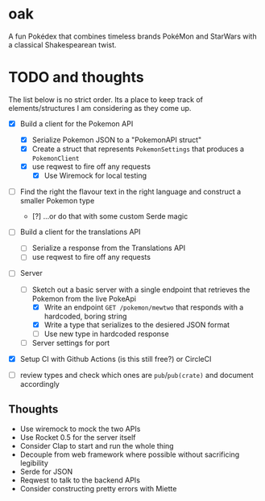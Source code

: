 # oak
A fun Pokédex that combines timeless brands PokéMon and StarWars with a classical Shakespearean twist.


# TODO and thoughts
The list below is no strict order. Its a place to keep track of elements/structures I am considering
as they come up.

* [x] Build a client for the Pokemon API
  * [x] Serialize Pokemon JSON to a "PokemonAPI struct"
  * [x] Create a struct that represents `PokemonSettings` that produces a `PokemonClient`
  * [x] use reqwest to fire off any requests
    * [x] Use Wiremock for local testing

* [ ] Find the right the flavour text in the right language and construct a smaller Pokemon type
  * [?] ...or do that with some custom Serde magic

* [ ] Build a client for the translations API
  * [ ] Serialize a response from the Translations API
  * [ ] use reqwest to fire off any requests

* [ ] Server
  * [ ] Sketch out a basic server with a single endpoint that retrieves the Pokemon from the live PokeApi
      * [x] Write an endpoint `GET /pokemon/mewtwo` that responds with a hardcoded, boring string
      * [x] Write a type that serializes to the desiered JSON format
      * [ ] Use new type in hardcoded response
  * [ ] Server settings for port

* [x] Setup CI with Github Actions (is this still free?) or CircleCI
* [ ] review types and check which ones are `pub`/`pub(crate)` and document accordingly


## Thoughts

* Use wiremock to mock the two APIs
* Use Rocket 0.5 for the server itself
* Consider Clap to start and run the whole thing
* Decouple from web framework where possible without sacrificing legibility
* Serde for JSON
* Reqwest to talk to the backend APIs
* Consider constructing pretty errors with Miette
